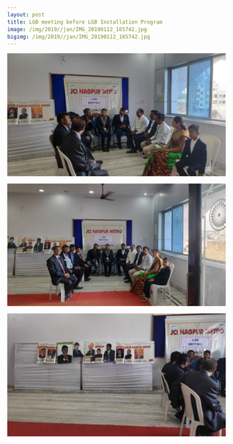 ```yaml
---
layout: post
title: LGB meeting before LGB Installation Program
image: /img/2019//jan/IMG_20190112_165742.jpg
bigimg: /img/2019//jan/IMG_20190112_165742.jpg
---
```


![JCINM LGB Meeting](/img/2019//jan/IMG_20190112_165808.jpg)

![JCINM LGB Meeting](/img/2019//jan/IMG_20190112_165742.jpg)

![JCINM LGB Meeting](/img/2019//jan/IMG_20190112_170119.jpg)